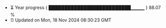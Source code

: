 - ⏳ Year progress { ██████████████████████████▁▁▁▁ } 88.07 %
- ⏰ Updated on Mon, 18 Nov 2024 08:30:23 GMT

